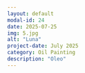 ```yaml
---
layout: default
modal-id: 24
date: 2025-07-25
img: 5.jpg
alt: "Luna"
project-date: July 2025
category: Oil Painting
description: "Oleo"
---
```

